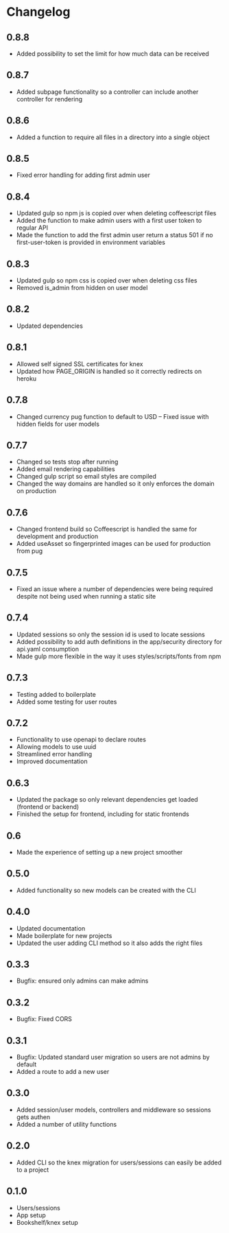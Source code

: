 # Changelog

## 0.8.8
- Added possibility to set the limit for how much data can be received

## 0.8.7
- Added subpage functionality so a controller can include another controller for rendering

## 0.8.6
- Added a function to require all files in a directory into a single object

## 0.8.5
- Fixed error handling for adding first admin user

## 0.8.4
- Updated gulp so npm js is copied over when deleting coffeescript files
- Added the function to make admin users with a first user token to regular API
- Made the function to add the first admin user return a status 501 if no first-user-token is provided in environment variables

## 0.8.3
- Updated gulp so npm css is copied over when deleting css files
- Removed is_admin from hidden on user model

## 0.8.2
- Updated dependencies

## 0.8.1
- Allowed self signed SSL certificates for knex
- Updated how PAGE_ORIGIN is handled so it correctly redirects on heroku

## 0.7.8
- Changed currency pug function to default to USD
– Fixed issue with hidden fields for user models

## 0.7.7
- Changed so tests stop after running
- Added email rendering capabilities
- Changed gulp script so email styles are compiled
- Changed the way domains are handled so it only enforces the domain on production

## 0.7.6
- Changed frontend build so Coffeescript is handled the same for development and production
- Added useAsset so fingerprinted images can be used for production from pug

## 0.7.5
- Fixed an issue where a number of dependencies were being required despite not being used when running a static site

## 0.7.4
- Updated sessions so only the session id is used to locate sessions
- Added possibility to add auth definitions in the app/security directory for api.yaml consumption
- Made gulp more flexible in the way it uses styles/scripts/fonts from npm

## 0.7.3
- Testing added to boilerplate
- Added some testing for user routes

## 0.7.2
- Functionality to use openapi to declare routes
- Allowing models to use uuid
- Streamlined error handling
- Improved documentation

## 0.6.3
- Updated the package so only relevant dependencies get loaded (frontend or backend)
- Finished the setup for frontend, including for static frontends

## 0.6
- Made the experience of setting up a new project smoother

## 0.5.0
- Added functionality so new models can be created with the CLI

## 0.4.0
- Updated documentation
- Made boilerplate for new projects
- Updated the user adding CLI method so it also adds the right files

## 0.3.3
- Bugfix: ensured only admins can make admins

## 0.3.2
- Bugfix: Fixed CORS

## 0.3.1
- Bugfix: Updated standard user migration so users are not admins by default
- Added a route to add a new user

## 0.3.0
- Added session/user models, controllers and middleware so sessions gets authen
- Added a number of utility functions

## 0.2.0
- Added CLI so the knex migration for users/sessions can easily be added to a project

## 0.1.0
- Users/sessions
- App setup
- Bookshelf/knex setup
